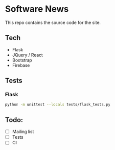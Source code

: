 # Software News
This repo contains the source code for the site.

## Tech
 * Flask
 * JQuery / React
 * Bootstrap
 * Firebase

## Tests
### Flask
```bash
python -m unittest --locals tests/flask_tests.py
```

## Todo:
- [ ] Mailing list
- [ ] Tests
- [ ] CI